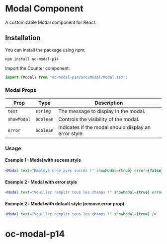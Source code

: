 # Modal Component

A customizable Modal component for React.

## Installation

You can install the package using npm:

```shell
npm install oc-modal-p14
```

Import the Counter component:

```js
import {Modal} from "oc-modal-p14/src/Modal/Modal.tsx";

```
### Modal Props

| Prop        | Type      | Description                                          |
|-------------|-----------|------------------------------------------------------|
| `text`      | `string`  | The message to display in the modal.                 |
| `showModal` | `boolean` | Controls the visibility of the modal.                |
| `error`     | `boolean` | Indicates if the modal should display an error style. |


### Usage

#### Exemple 1 : Modal with sucess style

```jsx
<Modal text="Employé créé avec succès !" showModal={true} error={false} />
```
#### Exemple 2 : Modal with error style

```jsx
<Modal text="Veuillez remplir tous les champs !" showModal={true} error={true} />
```

#### Exemple 2 : Modal with default style (remove error prop)

```jsx
<Modal text="Veuillez remplir tous les champs !" showModal={true} />
```
# oc-modal-p14
